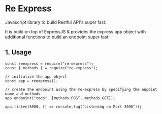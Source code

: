 # Re Express

Javascript library to build Restful API's super fast.

It is build on top of ExpressJS & provides the express app object with additional functions to build an endpoint super fast.

## 1. Usage

```
const reexpress = require("re-express");
const { methods } = require("re-express");

// initialize the app object
const app = reexpress();

// create the endpoint using the re-express by specifying the enpoint name and methods
app.endpoint("todo", [methods.POST, methods.GET]);

app.listen(3000, () => console.log("Listening on Port 3000"));

```
